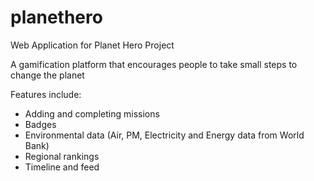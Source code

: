 # planethero
Web Application for Planet Hero Project

A gamification platform that encourages people to take small steps to change the planet

Features include:
- Adding and completing missions
- Badges
- Environmental data (Air, PM, Electricity and Energy data from World Bank)
- Regional rankings
- Timeline and feed
